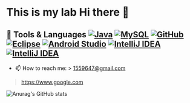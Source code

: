 # This is my lab  Hi there  👋

## 🔭  Tools & Languages [![Java](https://img.shields.io/badge/Java-007396?style=for-the-badge&logo=java&logoColor=white)](https://www.java.com/) [![MySQL](https://img.shields.io/badge/MySQL-4479A1?style=for-the-badge&logo=MySQL&logoColor=white)](https://www.mysql.com/) [![GitHub](https://img.shields.io/badge/GitHub-181717?style=for-the-badge&logo=github&logoColor=white)](https://github.com/)  [![Eclipse](https://img.shields.io/badge/Eclipse-2C2255?style=for-the-badge&logo=Eclipse%20IDE&logoColor=white)](https://www.eclipse.org/) [![Android Studio](https://img.shields.io/badge/androidstudio-3DDC84?style=for-the-badge&logo=androidstudio&logoColor=white)](https://developer.android.com/studio)  [![IntelliJ IDEA](https://img.shields.io/badge/intellijidea-lightgrey?style=for-the-badge&logo=intellijidea&logoColor=white)](https://www.jetbrains.com/idea/)  [![IntelliJ IDEA](https://img.shields.io/badge/c++-orange?style=for-the-badge&logo=c%2B%2B&logoColor=white)](https://www.jetbrains.com/idea/)

- 📫 How to reach me: > 1559647@gmail.com
> https://www.google.com


![Anurag's GitHub stats](https://github-readme-stats.vercel.app/api?username=7illusion&show_icons=true&theme=radical)
